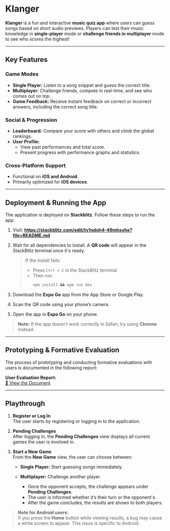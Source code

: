 # Klanger

**Klanger** is a fun and interactive **music quiz app** where users can guess songs based on short audio previews. Players can test their music knowledge in **single-player** mode or **challenge friends in multiplayer** mode to see who scores the highest!

---

##  Key Features

###  Game Modes
- **Single Player:** Listen to a song snippet and guess the correct title.
- **Multiplayer:** Challenge friends, compete in real-time, and see who comes out on top.
- **Game Feedback:** Receive instant feedback on correct or incorrect answers, including the correct song title.

###  Social & Progression
- **Leaderboard:** Compare your score with others and climb the global rankings.
- **User Profile:**
  - View past performances and total score.
  - Present progress with performance graphs and statistics.

###  Cross-Platform Support
- Functional on **iOS and Android**.
- Primarily optimized for **iOS devices**.

---

##  Deployment & Running the App

The application is deployed on **Stackblitz**. Follow these steps to run the app:

1. Visit: **https://stackblitz.com/edit/tv1ndoh4-49mhsyhe?file=README.md**
2. Wait for all dependencies to install. A **QR code** will appear in the StackBlitz terminal once it's ready.

   > If the install fails:
   > - Press `Ctrl + C` in the StackBlitz terminal
   > - Then run:
   >   ```bash
   >   npm install && npm run dev
   >   ```

3. Download the **Expo Go** app from the App Store or Google Play.
4. Scan the QR code using your phone’s camera.
5. Open the app in **Expo Go** on your phone.

>  **Note:** If the app doesn't work correctly in Safari, try using **Chrome** instead.

---

##  Prototyping & Formative Evaluation

The process of prototyping and conducting formative evaluations with users is documented in the following report:

 **User Evaluation Report:**  
[🔗 View the Document](https://docs.google.com/document/d/1jDcA647Fq_FcGBDwmr9Y7sFzARihf6lnSfkAALm5D3g/edit?usp=sharing)

---

## Playthrough

1. **Register or Log In**  
   The user starts by registering or logging in to the application.

2. **Pending Challenges**  
   After logging in, the **Pending Challenges** view displays all current games the user is involved in.

3. **Start a New Game**  
   From the **New Game** view, the user can choose between:
   - **Single Player:** Start guessing songs immediately.
   - **Multiplayer:** Challenge another player.

     - Once the opponent accepts, the challenge appears under **Pending Challenges**.
     - The user is informed whether it’s their turn or the opponent's.
     - After the game concludes, the results are shown to both players.

> **Note for Android users:**  
If you press the **Home** button while viewing results, a bug may cause a white screen to appear. This issue is specific to Android.

